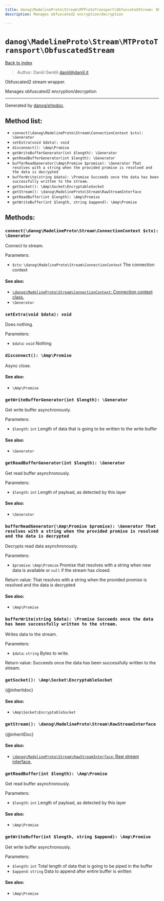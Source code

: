 ```yaml
---
title: danog\MadelineProto\Stream\MTProtoTransport\ObfuscatedStream: Obfuscated2 stream wrapper.
description: Manages obfuscated2 encryption/decryption

---
```

# `danog\MadelineProto\Stream\MTProtoTransport\ObfuscatedStream`
[Back to index](../../../../index.md)

> Author: Daniil Gentili <daniil@daniil.it>  
  

Obfuscated2 stream wrapper.  

Manages obfuscated2 encryption/decryption


---
Generated by [danog/phpdoc](https://phpdoc.daniil.it).  
## Method list:
* `connect(\danog\MadelineProto\Stream\ConnectionContext $ctx): \Generator`
* `setExtra(void $data): void`
* `disconnect(): \Amp\Promise`
* `getWriteBufferGenerator(int $length): \Generator`
* `getReadBufferGenerator(int $length): \Generator`
* `bufferReadGenerator(\Amp\Promise $promise): \Generator That resolves with a string when the provided promise is resolved and the data is decrypted`
* `bufferWrite(string $data): \Promise Succeeds once the data has been successfully written to the stream.`
* `getSocket(): \Amp\Socket\EncryptableSocket`
* `getStream(): \danog\MadelineProto\Stream\RawStreamInterface`
* `getReadBuffer(int $length): \Amp\Promise`
* `getWriteBuffer(int $length, string $append): \Amp\Promise`

## Methods:
### `connect(\danog\MadelineProto\Stream\ConnectionContext $ctx): \Generator`

Connect to stream.


Parameters:
* `$ctx`: `\danog\MadelineProto\Stream\ConnectionContext` The connection context  


#### See also: 
* [`\danog\MadelineProto\Stream\ConnectionContext`: Connection context class.](../ConnectionContext.md)
* `\Generator`




### `setExtra(void $data): void`

Does nothing.


Parameters:
* `$data`: `void` Nothing  



### `disconnect(): \Amp\Promise`

Async close.


#### See also: 
* `\Amp\Promise`




### `getWriteBufferGenerator(int $length): \Generator`

Get write buffer asynchronously.


Parameters:
* `$length`: `int` Length of data that is going to be written to the write buffer  


#### See also: 
* `\Generator`




### `getReadBufferGenerator(int $length): \Generator`

Get read buffer asynchronously.


Parameters:
* `$length`: `int` Length of payload, as detected by this layer  


#### See also: 
* `\Generator`




### `bufferReadGenerator(\Amp\Promise $promise): \Generator That resolves with a string when the provided promise is resolved and the data is decrypted`

Decrypts read data asynchronously.


Parameters:
* `$promise`: `\Amp\Promise` Promise that resolves with a string when new data is available or `null` if the stream has closed.  


Return value: That resolves with a string when the provided promise is resolved and the data is decrypted

#### See also: 
* `\Amp\Promise`




### `bufferWrite(string $data): \Promise Succeeds once the data has been successfully written to the stream.`

Writes data to the stream.


Parameters:
* `$data`: `string` Bytes to write.  


Return value: Succeeds once the data has been successfully written to the stream.


### `getSocket(): \Amp\Socket\EncryptableSocket`

{@inheritdoc}


#### See also: 
* `\Amp\Socket\EncryptableSocket`




### `getStream(): \danog\MadelineProto\Stream\RawStreamInterface`

{@inheritDoc}


#### See also: 
* [`\danog\MadelineProto\Stream\RawStreamInterface`: Raw stream interface.](../RawStreamInterface.md)




### `getReadBuffer(int $length): \Amp\Promise`

Get read buffer asynchronously.


Parameters:
* `$length`: `int` Length of payload, as detected by this layer  


#### See also: 
* `\Amp\Promise`




### `getWriteBuffer(int $length, string $append): \Amp\Promise`

Get write buffer asynchronously.


Parameters:
* `$length`: `int` Total length of data that is going to be piped in the buffer  
* `$append`: `string` Data to append after entire buffer is written  


#### See also: 
* `\Amp\Promise`




